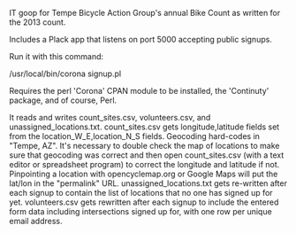 IT goop for Tempe Bicycle Action Group's annual Bike Count as written for the 2013 count.

Includes a Plack app that listens on port 5000 accepting public signups.

Run it with this command:

/usr/local/bin/corona signup.pl 

Requires the perl 'Corona' CPAN module to be installed, the 'Continuty' package, and of 
course, Perl.

It reads and writes count_sites.csv, volunteers.csv, and unassigned_locations.txt.
count_sites.csv gets longitude,latitude fields set from the location_W_E,location_N_S fields.
Geocoding hard-codes in "Tempe, AZ".
It's necessary to double check the map of locations to make sure that geocoding was correct
and then open count_sites.csv (with a text editor or spreadsheet program) to correct the
longitude and latitude if not.  Pinpointing a location with opencyclemap.org or Google
Maps will put the lat/lon in the "permalink" URL.
unassigned_locations.txt gets re-written after each signup to contain the list of locations
that no one has signed up for yet.
volunteers.csv gets rewritten after each signup to include the entered form data including
intersections signed up for, with one row per unique email address.

